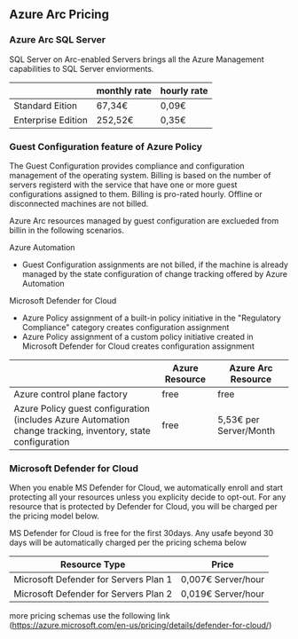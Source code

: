 ## Azure Arc Pricing

### Azure Arc SQL Server 
SQL Server on Arc-enabled Servers brings all the Azure Management capabilities to SQL Server enviorments. 

| | monthly rate | hourly rate |
| --- | --- | --- |
| Standard Eition | 67,34€ | 0,09€ | 
| Enterprise Edition | 252,52€ | 0,35€ |

### Guest Configuration feature of Azure Policy
The Guest Configuration provides compliance and configuration management of the operating system. 
Billing is based on the number of servers registerd with the service that have one or more guest configurations assigned to them. Billing is pro-rated hourly. 
Offline or disconnected machines are not billed.

Azure Arc resources managed by guest configuration are exclueded from billin in the following scenarios.

Azure Automation
- Guest Configuration assignments are not billed, if the machine is already managed by the state configuration of change tracking offered by Azure Automation

Microsoft Defender for Cloud
- Azure Policy assignment of a built-in policy initiative in the "Regulatory Compliance" category creates configuration assignment
- Azure Policy assignment of a custom policy initiative created in Microsoft Defender for Cloud creates configuration assignment

| | Azure Resource | Azure Arc Resource |
| --- | --- | --- |
| Azure control plane factory | free | free |
| Azure Policy guest configuration (includes Azure Automation change tracking, inventory, state configuration | free | 5,53€ per Server/Month |

### Microsoft Defender for Cloud
When you enable MS Defender for Cloud, we automatically enroll and start protecting all your resources unless you explicity decide to opt-out. For any resource that is 
protected by Defender for Cloud, you will be charged per the pricing model below.

MS Defender for Cloud is free for the first 30days. Any usafe beyond 30 days will be automatically charged per the pricing schema below

| Resource Type | Price |
| --- | --- |
| Microsoft Defender for Servers Plan 1 | 0,007€ Server/hour |
| Microsoft Defender for Servers Plan 2 | 0,019€ Server/hour |

more pricing schemas use the following link (https://azure.microsoft.com/en-us/pricing/details/defender-for-cloud/)
